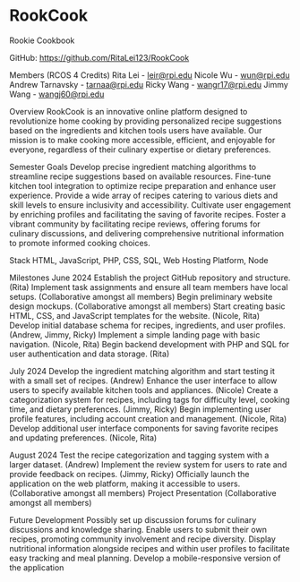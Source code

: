 # RookCook
Rookie Cookbook

GitHub: https://github.com/RitaLei123/RookCook 

Members (RCOS 4 Credits)
Rita Lei - leir@rpi.edu
Nicole Wu - wun@rpi.edu
Andrew Tarnavsky - tarnaa@rpi.edu
Ricky Wang - wangr17@rpi.edu
Jimmy Wang - wangj60@rpi.edu

Overview
RookCook is an innovative online platform designed to revolutionize home cooking by providing personalized recipe suggestions based on the ingredients and kitchen tools users have available. Our mission is to make cooking more accessible, efficient, and enjoyable for everyone, regardless of their culinary expertise or dietary preferences.

Semester Goals
Develop precise ingredient matching algorithms to streamline recipe suggestions based on available resources.
Fine-tune kitchen tool integration to optimize recipe preparation and enhance user experience. 
Provide a wide array of recipes catering to various diets and skill levels to ensure inclusivity and accessibility.
Cultivate user engagement by enriching profiles and facilitating the saving of favorite recipes. 
Foster a vibrant community by facilitating recipe reviews, offering forums for culinary discussions, and delivering comprehensive nutritional information to promote informed cooking choices.

Stack
HTML, JavaScript, PHP, CSS, SQL, Web Hosting Platform, Node

Milestones
June 2024
Establish the project GitHub repository and structure. (Rita)
Implement task assignments and ensure all team members have local setups. (Collaborative amongst all members)
Begin preliminary website design mockups. (Collaborative amongst all members)
Start creating basic HTML, CSS, and JavaScript templates for the website. (Nicole, Rita)
Develop initial database schema for recipes, ingredients, and user profiles. (Andrew, Jimmy, Ricky)
Implement a simple landing page with basic navigation. (Nicole, Rita)
Begin backend development with PHP and SQL for user authentication and data storage. (Rita)

July 2024
Develop the ingredient matching algorithm and start testing it with a small set of recipes. (Andrew)
Enhance the user interface to allow users to specify available kitchen tools and appliances. (Nicole)
Create a categorization system for recipes, including tags for difficulty level, cooking time, and dietary preferences. (Jimmy, Ricky)
Begin implementing user profile features, including account creation and management. (Nicole, Rita)
Develop additional user interface components for saving favorite recipes and updating preferences. (Nicole, Rita)

August 2024
Test the recipe categorization and tagging system with a larger dataset. (Andrew)
Implement the review system for users to rate and provide feedback on recipes. (Jimmy, Ricky)
Officially launch the application on the web platform, making it accessible to users. (Collaborative amongst all members)
Project Presentation  (Collaborative amongst all members)

Future Development
Possibly set up discussion forums for culinary discussions and knowledge sharing.
Enable users to submit their own recipes, promoting community involvement and recipe diversity.
Display nutritional information alongside recipes and within user profiles to facilitate easy tracking and meal planning.
Develop a mobile-responsive version of the application
